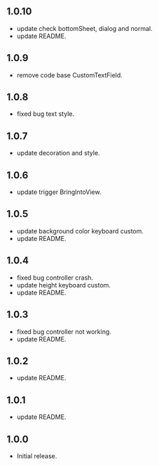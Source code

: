 ## 1.0.10

* update check bottomSheet, dialog and normal.
* update README.

## 1.0.9

* remove code base CustomTextField.

## 1.0.8

* fixed bug text style.

## 1.0.7

* update decoration and style.

## 1.0.6

* update trigger BringIntoView.

## 1.0.5

* update background color keyboard custom.
* update README.

## 1.0.4

* fixed bug controller crash.
* update height keyboard custom.
* update README.

## 1.0.3

* fixed bug controller not working.
* update README.

## 1.0.2

* update README.

## 1.0.1

* update README.

## 1.0.0

* Initial release.
